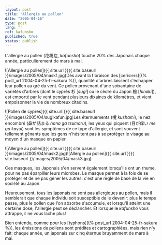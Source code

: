 ```yaml
---
layout: post
title: "Allergie au pollen"
date: "2005-04-16"
type: post
lang: fr
ref: kafunsho
published: true
status: publish
---
```




L'allergie au pollen (花粉症, _kafunshô_) touche 20% des Japonais chaque année, particulièrement de mars à mai.

![Allergie au pollen]({{ site.url }}{{ site.baseurl }}/images/2005/04/mask1.jpg)Dès avant la floraison des [cerisiers]({% post_url 2004-04-25-fr-sakura %}), quantité d'arbres laissent s'échapper leur pollen au gré du vent. Ce pollen provenant d'une soixantaine de variétés d'arbres (dont le cyprès 杉 \[_sugi_\] ou le cèdre du Japon 檜 \[_hinoki_\]), est emporté par le vent pendant plusieurs dixaines de kilomètres, et vient empoisonner la vie de nombreux citadins.

![Pollen de cypres]({{ site.url }}{{ site.baseurl }}/images/2005/04/sugikafun.jpg)Les éternuements (嚔 _kushami_), le nez encombré (鼻が詰まる _hana ga tsumaru_), les yeux qui piquent (目が痒い _me ga kayui_) sont les symptômes de ce type d'allergie, et sont souvent tellement gênants que les gens n'hésitent pas à se protéger le visage au moyen d'un masque en papier.

![Allergie au pollen]({{ site.url }}{{ site.baseurl }}/images/2005/04/mask2.jpg)![Allergie au pollen]({{ site.url }}{{ site.baseurl }}/images/2005/04/mask3.jpg)

Ces masques, les Japonais s'en servent également lorsqu'ils ont un rhume, pour ne pas éparpiller leurs microbes. Le masque permet à la fois de se protéger et de ne pas gêner les autres: c'est une règle de base de la vie en société au Japon.

Heureusement, tous les japonais ne sont pas allergiques au pollen, mais il semblerait que chaque individu soit susceptible de le devenir: plus le temps passe, plus le pollen que l'on absorbe s'accumule, et lorsqu'il atteint une certaine dose, l'allergie peut se déclancher. Et lorsque le _kafunshô_ vous attrappe, il ne vous lache plus!

Bien entendu, comme pour les [typhons]({% post_url 2004-04-25-fr-sakura %}), les émissions de pollens sont prédites et cartographiées, mais rien n'y fait: chaque année, un japonais sur cinq éternue bruyamment de mars à mai.


